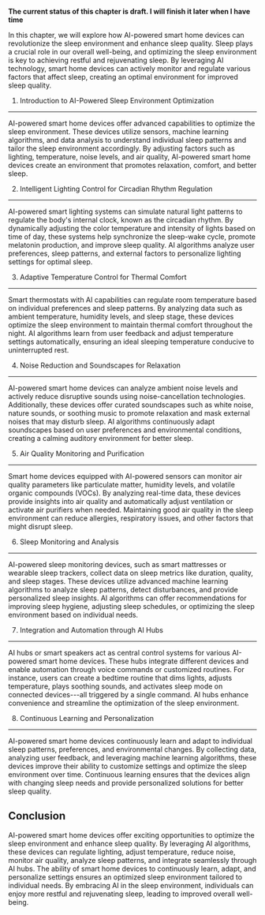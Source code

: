 **The current status of this chapter is draft. I will finish it later when I have time**

In this chapter, we will explore how AI-powered smart home devices can revolutionize the sleep environment and enhance sleep quality. Sleep plays a crucial role in our overall well-being, and optimizing the sleep environment is key to achieving restful and rejuvenating sleep. By leveraging AI technology, smart home devices can actively monitor and regulate various factors that affect sleep, creating an optimal environment for improved sleep quality.

1. Introduction to AI-Powered Sleep Environment Optimization
------------------------------------------------------------

AI-powered smart home devices offer advanced capabilities to optimize the sleep environment. These devices utilize sensors, machine learning algorithms, and data analysis to understand individual sleep patterns and tailor the sleep environment accordingly. By adjusting factors such as lighting, temperature, noise levels, and air quality, AI-powered smart home devices create an environment that promotes relaxation, comfort, and better sleep.

2. Intelligent Lighting Control for Circadian Rhythm Regulation
---------------------------------------------------------------

AI-powered smart lighting systems can simulate natural light patterns to regulate the body's internal clock, known as the circadian rhythm. By dynamically adjusting the color temperature and intensity of lights based on time of day, these systems help synchronize the sleep-wake cycle, promote melatonin production, and improve sleep quality. AI algorithms analyze user preferences, sleep patterns, and external factors to personalize lighting settings for optimal sleep.

3. Adaptive Temperature Control for Thermal Comfort
---------------------------------------------------

Smart thermostats with AI capabilities can regulate room temperature based on individual preferences and sleep patterns. By analyzing data such as ambient temperature, humidity levels, and sleep stage, these devices optimize the sleep environment to maintain thermal comfort throughout the night. AI algorithms learn from user feedback and adjust temperature settings automatically, ensuring an ideal sleeping temperature conducive to uninterrupted rest.

4. Noise Reduction and Soundscapes for Relaxation
-------------------------------------------------

AI-powered smart home devices can analyze ambient noise levels and actively reduce disruptive sounds using noise-cancellation technologies. Additionally, these devices offer curated soundscapes such as white noise, nature sounds, or soothing music to promote relaxation and mask external noises that may disturb sleep. AI algorithms continuously adapt soundscapes based on user preferences and environmental conditions, creating a calming auditory environment for better sleep.

5. Air Quality Monitoring and Purification
------------------------------------------

Smart home devices equipped with AI-powered sensors can monitor air quality parameters like particulate matter, humidity levels, and volatile organic compounds (VOCs). By analyzing real-time data, these devices provide insights into air quality and automatically adjust ventilation or activate air purifiers when needed. Maintaining good air quality in the sleep environment can reduce allergies, respiratory issues, and other factors that might disrupt sleep.

6. Sleep Monitoring and Analysis
--------------------------------

AI-powered sleep monitoring devices, such as smart mattresses or wearable sleep trackers, collect data on sleep metrics like duration, quality, and sleep stages. These devices utilize advanced machine learning algorithms to analyze sleep patterns, detect disturbances, and provide personalized sleep insights. AI algorithms can offer recommendations for improving sleep hygiene, adjusting sleep schedules, or optimizing the sleep environment based on individual needs.

7. Integration and Automation through AI Hubs
---------------------------------------------

AI hubs or smart speakers act as central control systems for various AI-powered smart home devices. These hubs integrate different devices and enable automation through voice commands or customized routines. For instance, users can create a bedtime routine that dims lights, adjusts temperature, plays soothing sounds, and activates sleep mode on connected devices---all triggered by a single command. AI hubs enhance convenience and streamline the optimization of the sleep environment.

8. Continuous Learning and Personalization
------------------------------------------

AI-powered smart home devices continuously learn and adapt to individual sleep patterns, preferences, and environmental changes. By collecting data, analyzing user feedback, and leveraging machine learning algorithms, these devices improve their ability to customize settings and optimize the sleep environment over time. Continuous learning ensures that the devices align with changing sleep needs and provide personalized solutions for better sleep quality.

Conclusion
----------

AI-powered smart home devices offer exciting opportunities to optimize the sleep environment and enhance sleep quality. By leveraging AI algorithms, these devices can regulate lighting, adjust temperature, reduce noise, monitor air quality, analyze sleep patterns, and integrate seamlessly through AI hubs. The ability of smart home devices to continuously learn, adapt, and personalize settings ensures an optimized sleep environment tailored to individual needs. By embracing AI in the sleep environment, individuals can enjoy more restful and rejuvenating sleep, leading to improved overall well-being.
